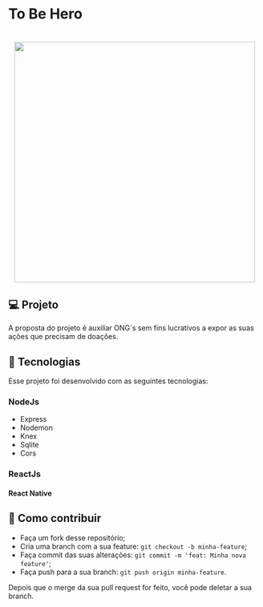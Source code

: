 # To Be Hero

<h1 align="center">
    <img alt="" title="" src=".github/print.png" width="480px" />
</h1>

## 💻 Projeto

A proposta do projeto é auxiliar ONG´s sem fins lucrativos a expor as suas ações que precisam de doações.

## :rocket: Tecnologias

Esse projeto foi desenvolvido com as seguintes tecnologias:

### NodeJs

- Express
- Nodemon
- Knex
- Sqlite
- Cors

### ReactJs

#### React Native

## 🤔 Como contribuir

- Faça um fork desse repositório;
- Cria uma branch com a sua feature: `git checkout -b minha-feature`;
- Faça commit das suas alterações: `git commit -m 'feat: Minha nova feature'`;
- Faça push para a sua branch: `git push origin minha-feature`.

Depois que o merge da sua pull request for feito, você pode deletar a sua branch.
